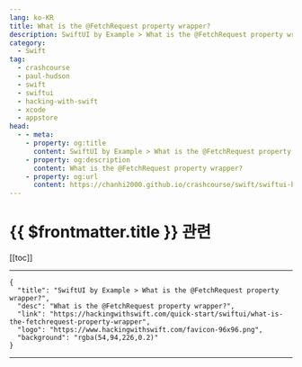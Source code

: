 ```yaml
---
lang: ko-KR
title: What is the @FetchRequest property wrapper?
description: SwiftUI by Example > What is the @FetchRequest property wrapper?
category:
  - Swift
tag: 
  - crashcourse
  - paul-hudson
  - swift
  - swiftui
  - hacking-with-swift
  - xcode
  - appstore
head:
  - - meta:
    - property: og:title
      content: SwiftUI by Example > What is the @FetchRequest property wrapper?
    - property: og:description
      content: What is the @FetchRequest property wrapper?
    - property: og:url
      content: https://chanhi2000.github.io/crashcourse/swift/swiftui-by-example/25-appendix-a/what-is-the-fetchrequest-property-wrapper.html
---
```


# {{ $frontmatter.title }} 관련

[[toc]]

---

```component VPCard
{
  "title": "SwiftUI by Example > What is the @FetchRequest property wrapper?",
  "desc": "What is the @FetchRequest property wrapper?",
  "link": "https://hackingwithswift.com/quick-start/swiftui/what-is-the-fetchrequest-property-wrapper",
  "logo": "https://www.hackingwithswift.com/favicon-96x96.png",
  "background": "rgba(54,94,226,0.2)"
}
```

---

<TagLinks />